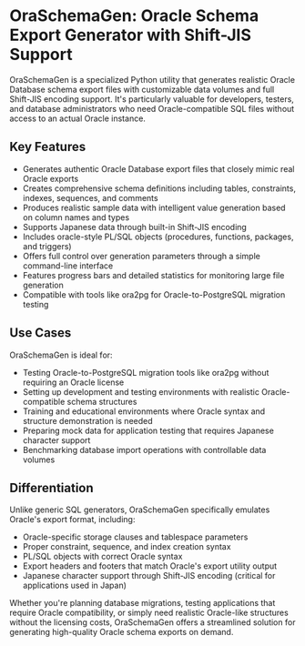 # OraSchemaGen: Oracle Schema Export Generator with Shift-JIS Support

OraSchemaGen is a specialized Python utility that generates realistic Oracle Database schema export files with customizable data volumes and full Shift-JIS encoding support. It's particularly valuable for developers, testers, and database administrators who need Oracle-compatible SQL files without access to an actual Oracle instance.

## Key Features

- Generates authentic Oracle Database export files that closely mimic real Oracle exports
- Creates comprehensive schema definitions including tables, constraints, indexes, sequences, and comments  
- Produces realistic sample data with intelligent value generation based on column names and types
- Supports Japanese data through built-in Shift-JIS encoding
- Includes oracle-style PL/SQL objects (procedures, functions, packages, and triggers)
- Offers full control over generation parameters through a simple command-line interface
- Features progress bars and detailed statistics for monitoring large file generation
- Compatible with tools like ora2pg for Oracle-to-PostgreSQL migration testing

## Use Cases

OraSchemaGen is ideal for:

- Testing Oracle-to-PostgreSQL migration tools like ora2pg without requiring an Oracle license
- Setting up development and testing environments with realistic Oracle-compatible schema structures
- Training and educational environments where Oracle syntax and structure demonstration is needed
- Preparing mock data for application testing that requires Japanese character support
- Benchmarking database import operations with controllable data volumes

## Differentiation

Unlike generic SQL generators, OraSchemaGen specifically emulates Oracle's export format, including:

- Oracle-specific storage clauses and tablespace parameters
- Proper constraint, sequence, and index creation syntax
- PL/SQL objects with correct Oracle syntax
- Export headers and footers that match Oracle's export utility output
- Japanese character support through Shift-JIS encoding (critical for applications used in Japan)

Whether you're planning database migrations, testing applications that require Oracle compatibility, or simply need realistic Oracle-like structures without the licensing costs, OraSchemaGen offers a streamlined solution for generating high-quality Oracle schema exports on demand.
